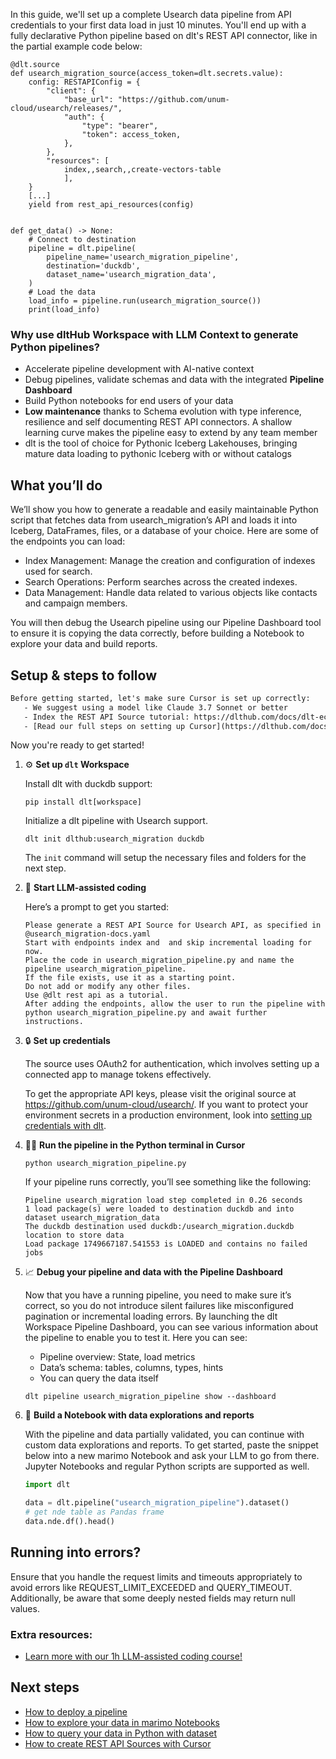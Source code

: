 In this guide, we'll set up a complete Usearch data pipeline from API credentials to your first data load in just 10 minutes. You'll end up with a fully declarative Python pipeline based on dlt's REST API connector, like in the partial example code below:

```python-outcome
@dlt.source
def usearch_migration_source(access_token=dlt.secrets.value):
    config: RESTAPIConfig = {
        "client": {
            "base_url": "https://github.com/unum-cloud/usearch/releases/",
            "auth": {
                "type": "bearer",
                "token": access_token,
            },
        },
        "resources": [
            index,,search,,create-vectors-table
            ],
    }
    [...]
    yield from rest_api_resources(config)


def get_data() -> None:
    # Connect to destination
    pipeline = dlt.pipeline(
        pipeline_name='usearch_migration_pipeline',
        destination='duckdb',
        dataset_name='usearch_migration_data', 
    )
    # Load the data
    load_info = pipeline.run(usearch_migration_source())
    print(load_info) 
```

### Why use dltHub Workspace with LLM Context to generate Python pipelines?

- Accelerate pipeline development with AI-native context
- Debug pipelines, validate schemas and data with the integrated **Pipeline Dashboard**
- Build Python notebooks for end users of your data
- **Low maintenance** thanks to Schema evolution with type inference, resilience and self documenting REST API connectors. A shallow learning curve makes the pipeline easy to extend by any team member
- dlt is the tool of choice for Pythonic Iceberg Lakehouses, bringing mature data loading to pythonic Iceberg with or without catalogs

## What you’ll do

We’ll show you how to generate a readable and easily maintainable Python script that fetches data from usearch_migration’s API and loads it into Iceberg, DataFrames, files, or a database of your choice. Here are some of the endpoints you can load:

- Index Management: Manage the creation and configuration of indexes used for search.
- Search Operations: Perform searches across the created indexes.
- Data Management: Handle data related to various objects like contacts and campaign members.

You will then debug the Usearch pipeline using our Pipeline Dashboard tool to ensure it is copying the data correctly, before building a Notebook to explore your data and build reports.

## Setup & steps to follow

```default
Before getting started, let's make sure Cursor is set up correctly:
   - We suggest using a model like Claude 3.7 Sonnet or better
   - Index the REST API Source tutorial: https://dlthub.com/docs/dlt-ecosystem/verified-sources/rest_api/ and add it to context as **@dlt rest api**
   - [Read our full steps on setting up Cursor](https://dlthub.com/docs/dlt-ecosystem/llm-tooling/cursor-restapi#23-configuring-cursor-with-documentation)
```

Now you're ready to get started!

1. ⚙️ **Set up `dlt` Workspace**
    
    Install dlt with duckdb support:
    ```shell
    pip install dlt[workspace]
    ```

    Initialize a dlt pipeline with Usearch support.
    ```shell
    dlt init dlthub:usearch_migration duckdb
    ```

    The `init` command will setup the necessary files and folders for the next step.
    
2. 🤠 **Start LLM-assisted coding**
    
    Here’s a prompt to get you started:
    
    ```prompt
    Please generate a REST API Source for Usearch API, as specified in @usearch_migration-docs.yaml 
    Start with endpoints index and  and skip incremental loading for now. 
    Place the code in usearch_migration_pipeline.py and name the pipeline usearch_migration_pipeline. 
    If the file exists, use it as a starting point. 
    Do not add or modify any other files. 
    Use @dlt rest api as a tutorial. 
    After adding the endpoints, allow the user to run the pipeline with python usearch_migration_pipeline.py and await further instructions.
    ```

    
3. 🔒 **Set up credentials** 
    
    The source uses OAuth2 for authentication, which involves setting up a connected app to manage tokens effectively.
    
    To get the appropriate API keys, please visit the original source at https://github.com/unum-cloud/usearch/.
    If you want to protect your environment secrets in a production environment, look into [setting up credentials with dlt](https://dlthub.com/docs/walkthroughs/add_credentials).
    
4. 🏃‍♀️ **Run the pipeline in the Python terminal in Cursor**
    
    ```shell
    python usearch_migration_pipeline.py
    ```
    
    If your pipeline runs correctly, you’ll see something like the following:
    
    ```shell
    Pipeline usearch_migration load step completed in 0.26 seconds
    1 load package(s) were loaded to destination duckdb and into dataset usearch_migration_data
    The duckdb destination used duckdb:/usearch_migration.duckdb location to store data
    Load package 1749667187.541553 is LOADED and contains no failed jobs
    ```
    
5. 📈 **Debug your pipeline and data with the Pipeline Dashboard**

    Now that you have a running pipeline, you need to make sure it’s correct, so you do not introduce silent failures like misconfigured pagination or incremental loading errors. By launching the dlt Workspace Pipeline Dashboard, you can see various information about the pipeline to enable you to test it. Here you can see:
    - Pipeline overview: State, load metrics
    - Data’s schema: tables, columns, types, hints
    - You can query the data itself
    
    ```shell
    dlt pipeline usearch_migration_pipeline show --dashboard
    ```
    
6. 🐍 **Build a Notebook with data explorations and reports**

    With the pipeline and data partially validated, you can continue with custom data explorations and reports. To get started, paste the snippet below into a new marimo Notebook and ask your LLM to go from there. Jupyter Notebooks and regular Python scripts are supported as well.

    
    ```python
    import dlt

   data = dlt.pipeline("usearch_migration_pipeline").dataset()
   # get nde table as Pandas frame
   data.nde.df().head()
    ```

## Running into errors?

Ensure that you handle the request limits and timeouts appropriately to avoid errors like REQUEST_LIMIT_EXCEEDED and QUERY_TIMEOUT. Additionally, be aware that some deeply nested fields may return null values.

### Extra resources:

- [Learn more with our 1h LLM-assisted coding course!](https://www.youtube.com/watch?v=GGid70rnJuM)

## Next steps

- [How to deploy a pipeline](https://dlthub.com/docs/walkthroughs/deploy-a-pipeline)
- [How to explore your data in marimo Notebooks](https://dlthub.com/docs/general-usage/dataset-access/marimo)
- [How to query your data in Python with dataset](https://dlthub.com/docs/general-usage/dataset-access/dataset)
- [How to create REST API Sources with Cursor](https://dlthub.com/docs/dlt-ecosystem/llm-tooling/cursor-restapi)